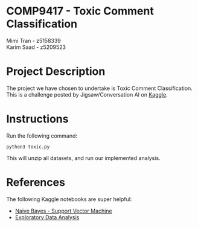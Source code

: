 # COMP9417 - Toxic Comment Classification
Mimi Tran - z5158339\
Karim Saad - z5209523

# Project Description
The project we have chosen to undertake is Toxic Comment Classification. This is a challenge posted by Jigsaw/Conversation AI on [Kaggle](https://www.kaggle.com/c/jigsaw-toxic-comment-classification-challenge).

# Instructions
Run the following command:

    python3 toxic.py

This will unzip all datasets, and run our implemented analysis.

# References
The following Kaggle notebooks are super helpful:

- [Naive Bayes - Support Vector Machine](https://www.kaggle.com/jhoward/nb-svm-strong-linear-baseline)
- [Exploratory Data Analysis](https://www.kaggle.com/jagangupta/stop-the-s-toxic-comments-eda)
